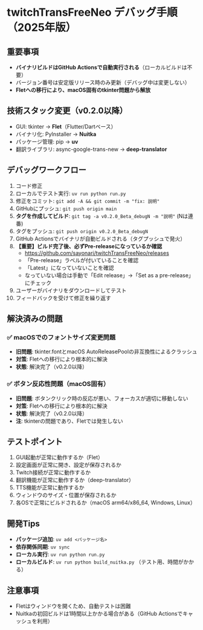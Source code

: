# twitchTransFreeNeo デバッグ手順（2025年版）

## 重要事項
- **バイナリビルドはGitHub Actionsで自動実行される**（ローカルビルドは不要）
- バージョン番号は安定版リリース時のみ更新（デバッグ中は変更しない）
- **Fletへの移行により、macOS固有のtkinter問題から解放**

## 技術スタック変更（v0.2.0以降）
- GUI: tkinter → **Flet**（Flutter/Dartベース）
- バイナリ化: PyInstaller → **Nuitka**
- パッケージ管理: pip → **uv**
- 翻訳ライブラリ: async-google-trans-new → **deep-translator**

## デバッグワークフロー
1. コード修正
2. ローカルでテスト実行: `uv run python run.py`
3. 修正をコミット: `git add -A && git commit -m "fix: 説明"`
4. GitHubにプッシュ: `git push origin main`
5. **タグを作成してビルド**: `git tag -a v0.2.0_Beta_debugN -m "説明"` (Nは連番)
6. タグをプッシュ: `git push origin v0.2.0_Beta_debugN`
7. GitHub Actionsでバイナリが自動ビルドされる（タグプッシュで発火）
8. **【重要】ビルド完了後、必ずPre-releaseになっているか確認**
   - https://github.com/sayonari/twitchTransFreeNeo/releases
   - 「Pre-release」ラベルが付いていることを確認
   - 「Latest」になっていないことを確認
   - なっていない場合は手動で「Edit release」→「Set as a pre-release」にチェック
9. ユーザーがバイナリをダウンロードしてテスト
10. フィードバックを受けて修正を繰り返す

## 解決済みの問題
### ✅ macOSでのフォントサイズ変更問題
- **旧問題**: tkinter.fontとmacOS AutoReleasePoolの非互換性によるクラッシュ
- **対策**: Fletへの移行により根本的に解決
- **状態**: 解決完了（v0.2.0以降）

### ✅ ボタン反応性問題（macOS固有）
- **旧問題**: ボタンクリック時の反応が悪い、フォーカスが適切に移動しない
- **対策**: Fletへの移行により根本的に解決
- **状態**: 解決完了（v0.2.0以降）
- **注**: tkinterの問題であり、Fletでは発生しない

## テストポイント
1. GUI起動が正常に動作するか（Flet）
2. 設定画面が正常に開き、設定が保存されるか
3. Twitch接続が正常に動作するか
4. 翻訳機能が正常に動作するか（deep-translator）
5. TTS機能が正常に動作するか
6. ウィンドウのサイズ・位置が保存されるか
7. 各OSで正常にビルドされるか（macOS arm64/x86_64, Windows, Linux）

## 開発Tips
- **パッケージ追加**: `uv add <パッケージ名>`
- **依存関係同期**: `uv sync`
- **ローカル実行**: `uv run python run.py`
- **ローカルビルド**: `uv run python build_nuitka.py` （テスト用、時間がかかる）

## 注意事項
- Fletはウィンドウを開くため、自動テストは困難
- Nuitkaの初回ビルドは1時間以上かかる場合がある（GitHub Actionsでキャッシュを利用）